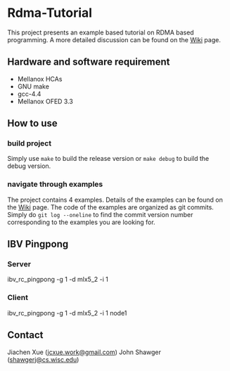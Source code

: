 # Rdma-Tutorial
This project presents an example based tutorial on RDMA based programming. A more detailed 
discussion can be found on the [Wiki](https://github.com/jcxue/RDMA-Tutorial/wiki) page.

## Hardware and software requirement
 * Mellanox HCAs
 * GNU make
 * gcc-4.4
 * Mellanox OFED 3.3

## How to use

### build project
Simply use ```make``` to build the release version or ```make debug``` to build the 
debug version.

### navigate through examples
The project contains 4 examples. Details of the examples can be found on the 
[Wiki](https://github.com/jcxue/RDMA-Tutorial/wiki) page. The code of the examples
are organized as git commits. Simply do ```git log --oneline``` to find the commit version number 
corresponding to the examples you are looking for.

## IBV Pingpong
### Server
ibv_rc_pingpong -g 1 -d mlx5_2 -i 1

### Client
ibv_rc_pingpong -g 1 -d mlx5_2 -i 1 node1

## Contact

Jiachen Xue (jcxue.work@gmail.com)
John Shawger (shawgerj@cs.wisc.edu)
